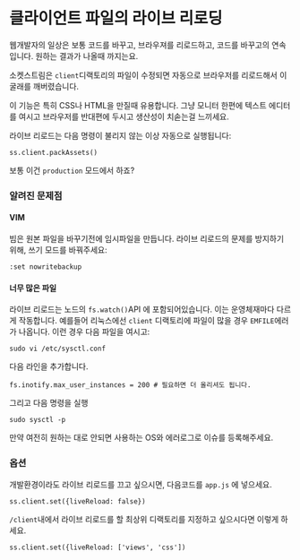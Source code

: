 # 클라이언트 파일의 라이브 리로딩
<!--- 변역 할쑤가 없떵! # Live Reloading of Client Files-->

웹개발자의 일상은 보통 코드를 바꾸고, 브라우져를 리로드하고, 코드를 바꾸고의 연속입니다. 원하는 결과가 나올때 까지는요.
<!--Life as a front-end web developer used to be a continuous cycle of 'change file', 'reload browser', 'change file', etc etc until you got the result you were looking for.-->

소켓스트림은 `client`디랙토리의 파일이 수정되면 자동으로 브라우저를 리로드해서 이 굴래를 깨버렸습니다.
<!--SocketStream breaks this cycle by automatically refreshing the browser whenever you make a change to any file in the `client` directory.-->

이 기능은 특히 CSS나 HTML을 만질때 유용합니다. 그냥 모니터 한편에 텍스트 에디터를 여시고 브라우저를 반대편에 두시고 생산성이 치솓는걸 느끼세요.
<!--This feature is especially useful when tweaking CSS and HTML. Just open up your text editor on one side of the screen, put the browser on the other, and watch your productivity soar.-->

라이브 리로드는 다음 명령이 불리지 않는 이상 자동으로 실행됩니다:
<!--Live Reload is automatically enabled unless you call:-->

    ss.client.packAssets()

보통 이건 `production` 모드에서 하죠?
<!--As you typically would in `production` mode.-->


### 알려진 문제점
<!---### Known issues-->

#### VIM

빔은 원본 파일을 바꾸기전에 임시파일을 만듭니다. 라이브 리로드의 문제를 방지하기 위해, 쓰기 모드를 바꿔주세요:
<!--VIM creates a temporary file before replacing the real file. To prevent problems with Live Reload, change the write mode with:-->

    :set nowritebackup


<!---#### Too many files-->
#### 너무 많은 파일

라이브 리로드는 노드의 `fs.watch()`API 에 포함되어있습니다. 이는 운영체재마다 다르게 작동합니다. 예를들어 리눅스에선  `client` 디랙토리에 파일이 많을 경우 `EMFILE`에러가 나옵니다. 이런 경우 다음 파일을 여시고:
<!--Live Reload is built on Node's `fs.watch()` API which works differently on each operating system. For example, on Linux you'll get an `EMFILE` error if you have many files in your `client` directory. Change this limit with:-->

    sudo vi /etc/sysctl.conf

다음 라인을 추가합니다.
<!--add the following line-->

    fs.inotify.max_user_instances = 200 # 필요하면 더 올리셔도 됩니다.
<!--fs.inotify.max_user_instances = 200 # or higher if needed-->

그리고 다음 명령을 실행
<!--then run-->

    sudo sysctl -p

만약 여전히 원하는 대로 안되면 사용하는 OS와 에러로그로 이슈를 등록해주세요.
<!--If things still don't work as expected, please log an issue and be sure to mention which OS you're using.-->


### 옵션
<!---### Options-->

개발환경이라도 라이브 리로드를 끄고 싶으시면, 다음코드를 `app.js` 에 넣으세요.
<!--To disable Live Reload, even in development mode, put the following in your `app.js` code:-->

    ss.client.set({liveReload: false})

`/client`내에서 라이브 리로드를 할 최상위 디랙토리를 지정하고 싶으시다면 이렇게 하세요.
<!--Alternatively, you may specify the top-level directories within `/client` you wish Live Reload to observe. E.g.:-->
    ss.client.set({liveReload: ['views', 'css'])
